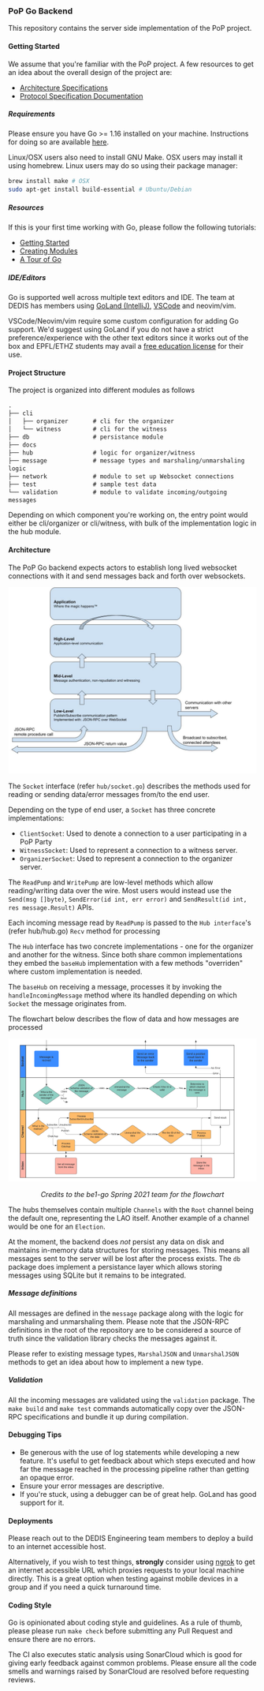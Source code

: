 ### PoP Go Backend

This repository contains the server side implementation of the PoP project.

#### Getting Started

We assume that you're familiar with the PoP project. A few resources to get an
idea about the overall design of the project are:

* [Architecture Specifications](https://docs.google.com/document/d/19r3rP6o8TO-xeZBM0GQzkHYQFSJtWy7UhjLhzzZVry4)
* [Protocol Specification Documentation](https://docs.google.com/document/d/1fyNWSPzLhM6W9V0VTFf2waMLiJGcscy7wa4bQlLkySM)

##### Requirements

Please ensure you have Go >= 1.16 installed on your machine. Instructions for
doing so are available [here](https://golang.org/doc/install).

Linux/OSX users also need to install GNU Make. OSX users may install it
using homebrew. Linux users may do so using their package manager:

```bash
brew install make # OSX
sudo apt-get install build-essential # Ubuntu/Debian
```

##### Resources

If this is your first time working with Go, please follow the following tutorials:

* [Getting Started](https://golang.org/doc/tutorial/getting-started)
* [Creating Modules](https://golang.org/doc/tutorial/create-module)
* [A Tour of Go](https://tour.golang.org/welcome/1)

 
##### IDE/Editors

Go is supported well across multiple text editors and IDE. The team at DEDIS
has members using [GoLand (IntelliJ)](https://www.jetbrains.com/go/), [VSCode](https://code.visualstudio.com/)
and neovim/vim.

VSCode/Neovim/vim require some custom configuration for adding Go support. We'd
suggest using GoLand if you do not have a strict preference/experience with the
other text editors since it works out of the box and EPFL/ETHZ students may avail
a [free education license](https://www.jetbrains.com/community/education/#students)
for their use.

#### Project Structure

The project is organized into different modules as follows

```
.
├── cli
│   ├── organizer       # cli for the organizer
│   └── witness         # cli for the witness
├── db                  # persistance module
├── docs
├── hub                 # logic for organizer/witness
├── message             # message types and marshaling/unmarshaling logic
├── network             # module to set up Websocket connections
├── test                # sample test data
└── validation          # module to validate incoming/outgoing messages
```

Depending on which component you're working on, the entry point would
either be cli/organizer or cli/witness, with bulk of the implementation
logic in the hub module.

#### Architecture

The PoP Go backend expects actors to establish long lived websocket connections
with it and send messages back and forth over websockets.

<div align="center">
  <img alt="Communication Stack" src="images/comm_stack.jpeg" width="600" />
</div>

The `Socket` interface (refer `hub/socket.go`) describes the methods used for
reading or sending data/error messages from/to the end user.

Depending on the type of end user, a `Socket` has three concrete implementations:

* `ClientSocket`: Used to denote a connection to a user participating in a PoP Party
* `WitnessSocket`: Used to represent a connection to a witness server.
* `OrganizerSocket`: Used to represent a connection to the organizer server.

The `ReadPump` and `WritePump` are low-level methods which allow
reading/writing data over the wire. Most users would instead use the `Send(msg []byte)`,
`SendError(id int, err error)` and `SendResult(id int, res message.Result)` APIs.

Each incoming message read by `ReadPump` is passed to the `Hub interface`'s
(refer hub/hub.go) `Recv` method for processing

The `Hub` interface has two concrete implementations - one for the organizer
and another for the witness. Since both share common implementations they embed
the `baseHub` implementation with a few methods "overriden" where custom
implementation is needed.

The `baseHub` on receiving a message, processes it by invoking the
`handleIncomingMessage` method where its handled depending on which `Socket` the
message originates from.

The flowchart below describes the flow of data and how messages are processed

<div align="center">
  <img src="images/flowchart.png" alt="Flowchart"/>
</div>

<p align="center"><i>Credits to the be1-go Spring 2021 team for the flowchart</i></p>

The hubs themselves contain multiple `Channels` with the `Root` channel being
the default one, representing the LAO itself. Another example of a channel would
be one for an `Election`.

At the moment, the backend does *not* persist any data on disk and maintains
in-memory data structures for storing messages. This means all messages sent to
the server will be lost after the process exists. The `db` package does implement
a persistance layer which allows storing messages using SQLite but it remains
to be integrated.

##### Message definitions

All messages are defined in the `message` package along with the logic for
marshaling and unmarshaling them. Please note that the JSON-RPC definitions in
the root of the repository are to be considered a source of truth since the
validation library checks the messages against it.

Please refer to existing message types, `MarshalJSON` and `UnmarshalJSON` methods
to get an idea about how to implement a new type.

##### Validation

All the incoming messages are validated using the `validation` package. The
`make build` and `make test` commands automatically copy over the JSON-RPC specifications
and bundle it up during compilation.

#### Debugging Tips

* Be generous with the use of log statements while developing a new feature.
It's useful to get feedback about which steps executed and how far the message
reached in the processing pipeline rather than getting an opaque error.
* Ensure your error messages are descriptive.
* If you're stuck, using a debugger can be of great help. GoLand has good
support for it.

#### Deployments

Please reach out to the DEDIS Engineering team members to deploy a build to an
internet accessible host.

Alternatively, if you wish to test things, **strongly** consider using [ngrok](https://ngrok.com/)
to get an internet accessible URL which proxies requests to your local machine
directly. This is a great option when testing against mobile devices in a group
and if you need a quick turnaround time.

#### Coding Style

Go is opinionated about coding style and guidelines. As a rule of thumb, please
please run `make check` before submitting any Pull Request and ensure there are
no errors.

The CI also executes static analysis using SonarCloud which is good for giving
early feedback against common problems. Please ensure all the code smells and
warnings raised by SonarCloud are resolved before requesting reviews.
